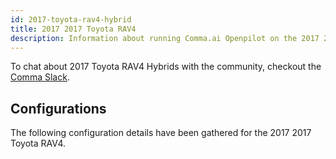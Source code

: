 ```yaml
---
id: 2017-toyota-rav4-hybrid
title: 2017 2017 Toyota RAV4
description: Information about running Comma.ai Openpilot on the 2017 2017 Toyota RAV4
---
```





To chat about 2017 Toyota RAV4 Hybrids with the community, checkout the  [Comma Slack](https://slack.comma.ai).
      
## Configurations
The following configuration details have been gathered for the 2017 2017 Toyota RAV4.









